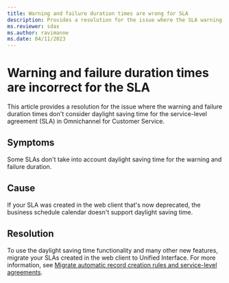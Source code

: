 ```yaml
---
title: Warning and failure duration times are wrong for SLA
description: Provides a resolution for the issue where the SLA warning and failure duration times are incorrect in Omnichannel for Customer Service.
ms.reviewer: sdas
ms.author: ravimanne
ms.date: 04/11/2023
---
```

# Warning and failure duration times are incorrect for the SLA

This article provides a resolution for the issue where the warning and failure duration times don't consider daylight saving time for the service-level agreement (SLA) in Omnichannel for Customer Service.

## Symptoms

Some SLAs don't take into account daylight saving time for the warning and failure duration.

## Cause

If your SLA was created in the web client that's now deprecated, the business schedule calendar doesn't support daylight saving time.

## Resolution

To use the daylight saving time functionality and many other new features, migrate your SLAs created in the web client to Unified Interface. For more information, see [Migrate automatic record creation rules and service-level agreements](/dynamics365/customer-service/migrate-automatic-record-creation-and-sla-agreements).
